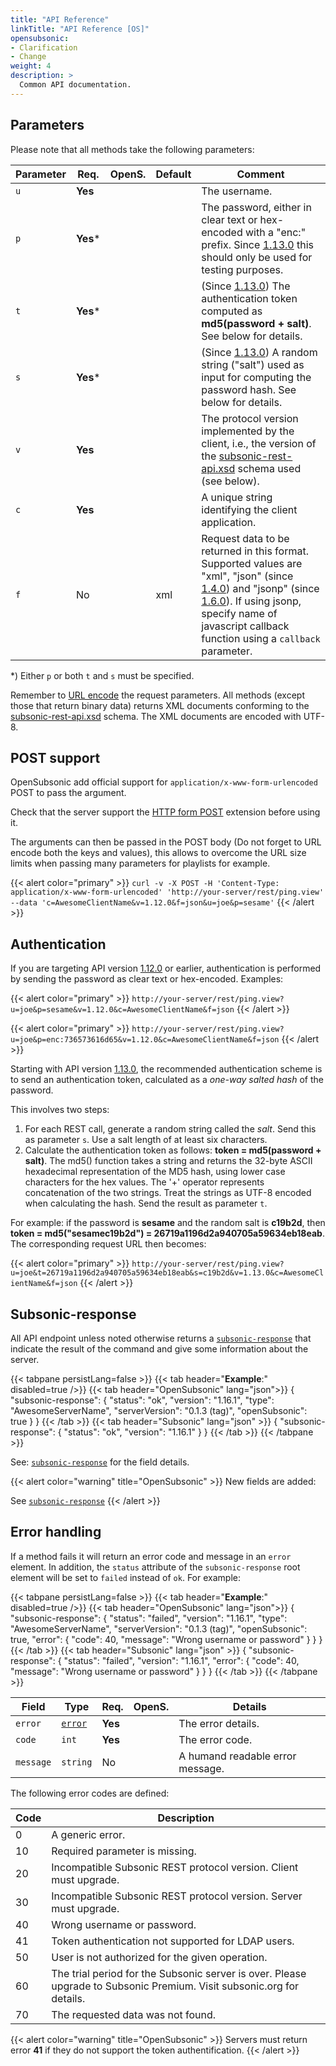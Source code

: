 ```yaml
---
title: "API Reference"
linkTitle: "API Reference [OS]"
opensubsonic:
- Clarification
- Change
weight: 4
description: >
  Common API documentation.
---
```


## Parameters

Please note that all methods take the following parameters:

| Parameter | Req. | OpenS. | Default | Comment |
| --- | --- | --- | --- | --- |
| `u` | **Yes** |   |     | The username. |
| `p` | **Yes*** |   |     | The password, either in clear text or hex-encoded with a "enc:" prefix. Since [1.13.0](../subsonic-versions) this should only be used for testing purposes. |
| `t` | **Yes*** |   |    | (Since [1.13.0](../subsonic-versions)) The authentication token computed as **md5(password + salt)**. See below for details. |
| `s` | **Yes*** |   |     | (Since [1.13.0](../subsonic-versions)) A random string ("salt") used as input for computing the password hash. See below for details. |
| `v` | **Yes** |   |    | The protocol version implemented by the client, i.e., the version of the [subsonic-rest-api.xsd](../subsonic-versions) schema used (see below). |
| `c` | **Yes** |   |    | A unique string identifying the client application. |
| `f` | No  |   | xml | Request data to be returned in this format. Supported values are "xml", "json" (since [1.4.0](../subsonic-versions)) and "jsonp" (since [1.6.0](../subsonic-versions)). If using jsonp, specify name of javascript callback function using a `callback` parameter. |

*) Either `p` or both `t` and `s` must be specified.

Remember to [URL encode](http://www.w3schools.com/tags/ref_urlencode.asp) the request parameters. All methods (except those that return binary data) returns XML documents conforming to the [subsonic-rest-api.xsd](../subsonic-versions) schema. The XML documents are encoded with UTF-8.

## POST support

OpenSubsonic add official support for `application/x-www-form-urlencoded` POST to pass the argument.

Check that the server support the [HTTP form POST](../extensions/formpost) extension before using it.

The arguments can then be passed in the POST body (Do not forget to URL encode both the keys and values), this allows to overcome the URL size limits when passing many parameters for playlists for example.

{{< alert color="primary" >}} `curl -v -X POST -H 'Content-Type: application/x-www-form-urlencoded' 'http://your-server/rest/ping.view' --data 'c=AwesomeClientName&v=1.12.0&f=json&u=joe&p=sesame'` {{< /alert >}}

## Authentication

If you are targeting API version [1.12.0](../subsonic-versions) or earlier, authentication is performed by sending the password as clear text or hex-encoded. Examples:

{{< alert color="primary" >}} `http://your-server/rest/ping.view?u=joe&p=sesame&v=1.12.0&c=AwesomeClientName&f=json` {{< /alert >}}

{{< alert color="primary" >}} `http://your-server/rest/ping.view?u=joe&p=enc:736573616d65&v=1.12.0&c=AwesomeClientName&f=json` {{< /alert >}}

Starting with API version [1.13.0](../subsonic-versions), the recommended authentication scheme is to send an authentication token, calculated as a *one-way salted hash* of the password.

This involves two steps:

1. For each REST call, generate a random string called the *salt*. Send this as parameter `s`.
    Use a salt length of at least six characters.
2. Calculate the authentication token as follows: **token = md5(password + salt)**. The md5() function takes a string and returns the 32-byte ASCII hexadecimal representation of the MD5 hash, using lower case characters for the hex values. The '+' operator represents concatenation of the two strings. Treat the strings as UTF-8 encoded when calculating the hash. Send the result as parameter `t`.

For example: if the password is **sesame** and the random salt is **c19b2d**, then **token = md5("sesamec19b2d") = 26719a1196d2a940705a59634eb18eab**. The corresponding request URL then becomes:

{{< alert color="primary" >}} `http://your-server/rest/ping.view?u=joe&t=26719a1196d2a940705a59634eb18eab&s=c19b2d&v=1.13.0&c=AwesomeClientName&f=json` {{< /alert >}}

## Subsonic-response

All API endpoint unless noted otherwise returns a [`subsonic-response`](../responses/subsonic-response) that indicate the result of the command and give some information about the server.

{{< tabpane persistLang=false >}}
{{< tab header="**Example**:" disabled=true />}}
{{< tab header="OpenSubsonic" lang="json">}}
{
  "subsonic-response": {
    "status": "ok",
    "version": "1.16.1",
    "type": "AwesomeServerName",
    "serverVersion": "0.1.3 (tag)",
    "openSubsonic": true
  }
}
{{< /tab >}}
{{< tab header="Subsonic" lang="json" >}}
{
  "subsonic-response": {
    "status": "ok",
    "version": "1.16.1"
  }
}
{{< /tab >}}
{{< /tabpane >}}

See: [`subsonic-response`](../responses/subsonic-response) for the field details.

{{< alert color="warning" title="OpenSubsonic" >}}
New fields are added:

See [`subsonic-response`](../responses/subsonic-response)
{{< /alert >}}

## Error handling

If a method fails it will return an error code and message in an `error` element. In addition, the `status` attribute of the `subsonic-response` root element will be set to `failed` instead of `ok`. For example:

{{< tabpane persistLang=false >}}
{{< tab header="**Example**:" disabled=true />}}
{{< tab header="OpenSubsonic" lang="json">}}
{
  "subsonic-response": {
    "status": "failed",
    "version": "1.16.1",
    "type": "AwesomeServerName",
    "serverVersion": "0.1.3 (tag)",
    "openSubsonic": true,
    "error": {
      "code": 40,
      "message": "Wrong username or password"
    }
  }
}
{{< /tab >}}
{{< tab header="Subsonic" lang="json" >}}
{
  "subsonic-response": {
    "status": "failed",
    "version": "1.16.1",
    "error": {
      "code": 40,
      "message": "Wrong username or password"
    }
  }
}
{{< /tab >}}
{{< /tabpane >}}

| Field | Type | Req. | OpenS. | Details |
| --- | --- | --- | --- | --- |
| `error` | [`error`](../responses/error) | **Yes** |     | The error details. |
| `code` | `int` | **Yes** |     | The error code. |
| `message` | `string` | No |    | A humand readable error message. |

The following error codes are defined:

| Code | Description |
| --- | --- |
| 0   | A generic error. |
| 10  | Required parameter is missing. |
| 20  | Incompatible Subsonic REST protocol version. Client must upgrade. |
| 30  | Incompatible Subsonic REST protocol version. Server must upgrade. |
| 40  | Wrong username or password. |
| 41  | Token authentication not supported for LDAP users. |
| 50  | User is not authorized for the given operation. |
| 60  | The trial period for the Subsonic server is over. Please upgrade to Subsonic Premium. Visit subsonic.org for details. |
| 70  | The requested data was not found. |

{{< alert color="warning" title="OpenSubsonic" >}}
Servers must return error **41** if they do not support the token authentification.
{{< /alert >}}
